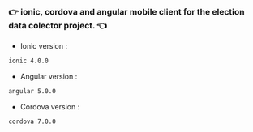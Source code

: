 ### :point_right: ionic, cordova and angular mobile client for the election data colector project. :point_left:


* Ionic version : 

```bash
ionic 4.0.0
```

* Angular version : 
```bash
angular 5.0.0
```

* Cordova version : 
```bash
cordova 7.0.0
```
